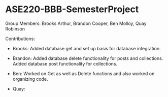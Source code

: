 # ASE220-BBB-SemesterProject

Group Members: Brooks Arthur, Brandon Cooper, Ben Molloy, Quay Robinson

Contributions:

  - Brooks:
  Added database get and set up basis for database integration.

  - Brandon:
  Added database delete functionality for posts and collections.
  Added database post functionality for collections.

  - Ben: 
  Worked on Get as well as Delete functions and also worked on organizing code.

  - Quay:
